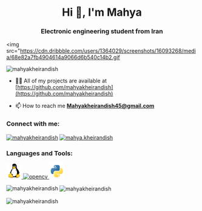 <h1 align="center">Hi 👋, I'm Mahya</h1>
<h3 align="center">Electronic engineering student from Iran</h3>

<img align="right"> <img src="https://cdn.dribbble.com/users/1364029/screenshots/16093268/media/68e82a7fb4904614a9066d6b540c14b2.gif
<p align="left"> <img src="https://komarev.com/ghpvc/?username=mahyakheirandish&label=Profile%20views&color=0e75b6&style=flat" alt="mahyakheirandish" /> </p>

- 👨‍💻 All of my projects are available at [https://github.com/mahyakheirandish](https://github.com/mahyakheirandish)

- 📫 How to reach me **Mahyakheirandish45@gmail.com**

<h3 align="left">Connect with me:</h3>
<p align="left">
<a href="https://twitter.com/mahyakheirandish" target="blank"><img align="center" src="https://raw.githubusercontent.com/rahuldkjain/github-profile-readme-generator/master/src/images/icons/Social/twitter.svg" alt="mahyakheirandish" height="30" width="40" /></a>
<a href="https://instagram.com/mahya.kheirandish" target="blank"><img align="center" src="https://raw.githubusercontent.com/rahuldkjain/github-profile-readme-generator/master/src/images/icons/Social/instagram.svg" alt="mahya.kheirandish" height="30" width="40" /></a>
</p>

<h3 align="left">Languages and Tools:</h3>
<p align="left"> <a href="https://www.linux.org/" target="_blank" rel="noreferrer"> <img src="https://raw.githubusercontent.com/devicons/devicon/master/icons/linux/linux-original.svg" alt="linux" width="40" height="40"/> </a> <a href="https://opencv.org/" target="_blank" rel="noreferrer"> <img src="https://www.vectorlogo.zone/logos/opencv/opencv-icon.svg" alt="opencv" width="40" height="40"/> </a> <a href="https://www.python.org" target="_blank" rel="noreferrer"> <img src="https://raw.githubusercontent.com/devicons/devicon/master/icons/python/python-original.svg" alt="python" width="40" height="40"/> </a> </p>

<p><img align="left" src="https://github-readme-stats.vercel.app/api/top-langs?username=mahyakheirandish&show_icons=true&locale=en&layout=compact" alt="mahyakheirandish" /></p>

<p>&nbsp;<img align="center" src="https://github-readme-stats.vercel.app/api?username=mahyakheirandish&show_icons=true&locale=en" alt="mahyakheirandish" /></p>

<p><img align="center" src="https://github-readme-streak-stats.herokuapp.com/?user=mahyakheirandish&" alt="mahyakheirandish" /></p>

